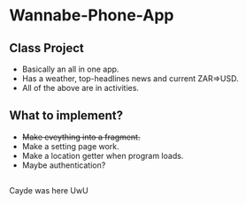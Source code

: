 # Wannabe-Phone-App

## Class Project
- Basically an all in one app.
- Has a weather, top-headlines news and current ZAR=>USD.
- All of the above are in activities.

## What to implement?
-  ~~Make eveything into a fragment.~~
- Make a setting page work.
- Make a location getter when program loads.
- Maybe authentication?


##
Cayde was here UwU